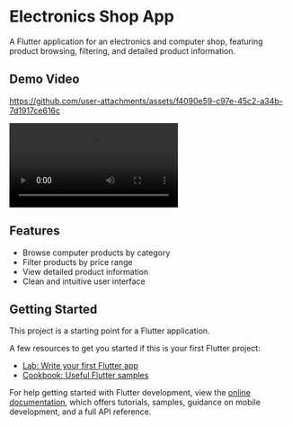 # Electronics Shop App

A Flutter application for an electronics and computer shop, featuring product browsing, filtering, and detailed product information.

## Demo Video


https://github.com/user-attachments/assets/f4090e59-c97e-45c2-a34b-7d1917ce616c

<video src="
https://github.com/user-attachments/assets/f4090e59-c97e-45c2-a34b-7d1917ce616c" controls="controls" style="max-width: 730px;">
</video>

## Features

- Browse computer products by category
- Filter products by price range
- View detailed product information
- Clean and intuitive user interface

## Getting Started

This project is a starting point for a Flutter application.

A few resources to get you started if this is your first Flutter project:

- [Lab: Write your first Flutter app](https://docs.flutter.dev/get-started/codelab)
- [Cookbook: Useful Flutter samples](https://docs.flutter.dev/cookbook)

For help getting started with Flutter development, view the
[online documentation](https://docs.flutter.dev/), which offers tutorials,
samples, guidance on mobile development, and a full API reference.
